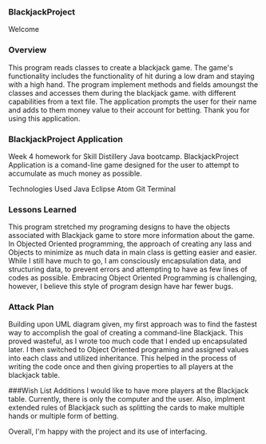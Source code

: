 ### BlackjackProject

Welcome

### Overview
This program reads classes to create a blackjack game. The game's functionality includes the functionality of hit during a low dram and staying with a high hand.  The program implement methods and fields amoungst the classes and accesses them during the blackjack game. with different capabilities from a text file. The application prompts the user for their name and adds to them money value to their account for betting.  Thank you for using this application.

### BlackjackProject Application 
Week 4 homework for Skill Distillery Java bootcamp. BlackjackProject Application is a comand-line game designed for the user to attempt to accumulate as much money as possible.

Technologies Used Java Eclipse Atom Git Terminal

### Lessons Learned 
This program stretched my programing designs to have the objects associated with Blackjack game to store more information about the game. In Objected Oriented programming, the approach of creating any lass and Objects to minimize as much data in main class is getting easier and easier.  While I  still have much to go, I am consciously encapsulation data, and structuring data, to prevent errors and attempting to have as few lines of codes as possible. Embracing Object Oriented Programming is challenging, however, I believe this style of program design have har fewer bugs.


### Attack Plan 
Building upon UML diagram given, my first approach was to find the fastest way to accomplish the goal of creating a command-line Blackjack.  This proved wasteful, as I wrote too much code that I ended up encapsulated later.  I then switched to Object Oriented programing and assigned values into each class and utilized inheritance.  This helped in the process of writing the code once and then giving properties to all players at the blackjack table.

###Wish List Additions
I would like to have more players at the Blackjack table. Currently, there is only the computer and the user. Also, implment extended rules of Blackjack such as splitting the cards to make multiple hands or multiple form of betting.

Overall, I'm happy with the project and its use of interfacing.
